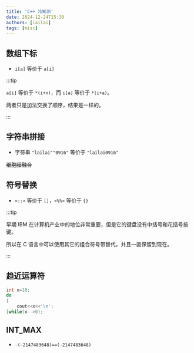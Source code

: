 ```yaml
---
title: 'C++ 冷知识'
date: 2024-12-24T15:30
authors: [lailai]
tags: [misc]
---
```


<!-- truncate -->

## 数组下标

- `i[a]` 等价于 `a[i]`

:::tip

`a[i]` 等价于 `*(i+n)`，而 `i[a]` 等价于 `*(i+a)`。

两者只是加法交换了顺序，结果是一样的。

:::

## 字符串拼接

- 字符串 `"lailai""0916"` 等价于 `"lailai0916"`

~~细胞膜融合~~

## 符号替换

- `<::>` 等价于 `[]`，`<%%>` 等价于 `{}`

:::tip

早期 IBM 在计算机产业中的地位非常重要，但是它的键盘没有中括号和花括号按键。

所以在 C 语言中可以使用其它的组合符号带替代，并且一直保留到现在。

:::

## 趋近运算符

```cpp
int x=10;
do
{
	cout<<x<<'\n';
}while(x-->0);
```

## INT_MAX

- `-(-2147483648)==(-2147483648)`
